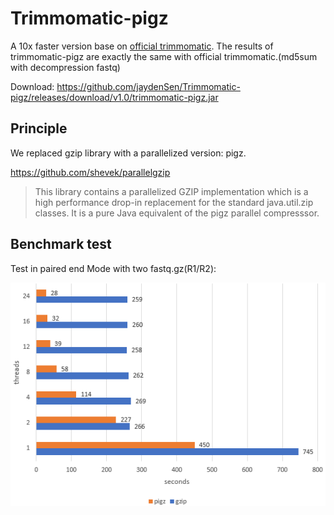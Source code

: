 # Trimmomatic-pigz

A 10x faster version base on [official trimmomatic](http://www.usadellab.org/cms/?page=trimmomatic). The results of trimmomatic-pigz are exactly the same with official trimmomatic.(md5sum with decompression fastq)

Download: https://github.com/jaydenSen/Trimmomatic-pigz/releases/download/v1.0/trimmomatic-pigz.jar

## Principle

We replaced gzip library with a parallelized version: pigz.

https://github.com/shevek/parallelgzip

> This library contains a parallelized GZIP implementation which is a high performance drop-in replacement for the standard java.util.zip classes. It is a pure Java equivalent of the pigz parallel compresssor.

## Benchmark test

Test in paired end Mode with two fastq.gz(R1/R2):

![image](https://github.com/jaydenSen/Trimmomatic-pigz/raw/master/benchmark-test.png)
